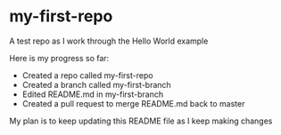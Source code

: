 # my-first-repo
A test repo as I work through the Hello World example

Here is my progress so far:
* Created a repo called my-first-repo
* Created a branch called my-first-branch
* Edited README.md in my-first-branch
* Created a pull request to merge README.md back to master

My plan is to keep updating this README file as I keep making changes
